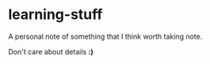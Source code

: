 learning-stuff
==============

A personal note of something that I think worth taking note.

Don't care about details **:)**
